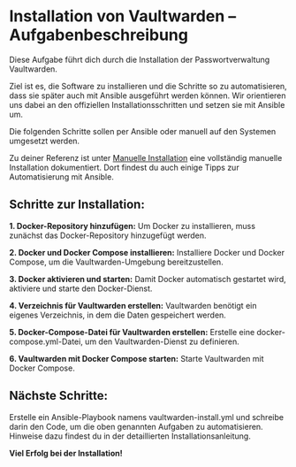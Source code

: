 # Installation von Vaultwarden – Aufgabenbeschreibung

Diese Aufgabe führt dich durch die Installation der Passwortverwaltung Vaultwarden.

Ziel ist es, die Software zu installieren und die Schritte so zu automatisieren, dass sie später auch mit Ansible ausgeführt werden können. Wir orientieren uns dabei an den offiziellen Installationsschritten und setzen sie mit Ansible um.

Die folgenden Schritte sollen per Ansible oder manuell auf den Systemen umgesetzt werden.

Zu deiner Referenz ist unter [Manuelle Installation](./Manuelle%20Installation.md) eine vollständig manuelle Installation dokumentiert. Dort findest du auch einige Tipps zur Automatisierung mit Ansible.


## Schritte zur Installation:

**1. Docker-Repository hinzufügen:**
Um Docker zu installieren, muss zunächst das Docker-Repository hinzugefügt werden.


**2. Docker und Docker Compose installieren:**
Installiere Docker und Docker Compose, um die Vaultwarden-Umgebung bereitzustellen.


**3. Docker aktivieren und starten:**
Damit Docker automatisch gestartet wird, aktiviere und starte den Docker-Dienst.



**4. Verzeichnis für Vaultwarden erstellen:**
Vaultwarden benötigt ein eigenes Verzeichnis, in dem die Daten gespeichert werden.


**5. Docker-Compose-Datei für Vaultwarden erstellen:**
Erstelle eine docker-compose.yml-Datei, um den Vaultwarden-Dienst zu definieren.


**6. Vaultwarden mit Docker Compose starten:**
Starte Vaultwarden mit Docker Compose.



## Nächste Schritte:

Erstelle ein Ansible-Playbook namens vaultwarden-install.yml und schreibe darin den Code, um die oben genannten Aufgaben zu automatisieren. Hinweise dazu findest du in der detaillierten Installationsanleitung.

**Viel Erfolg bei der Installation!**
